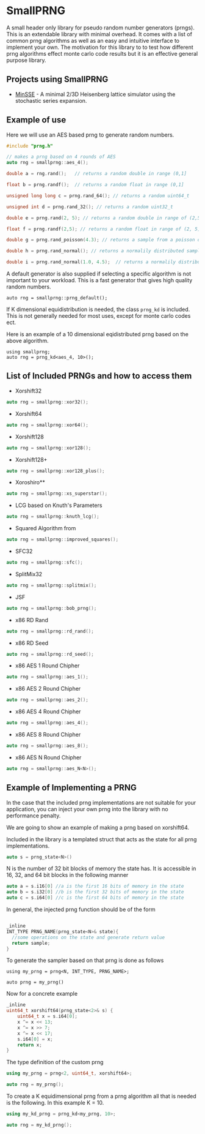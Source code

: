 # SmallPRNG
A small header only library for pseudo random number generators (prngs). This is an extendable library with minimal overhead. It comes with a list of common prng algorithms as well as an easy and intuitive interface to implement your own. The motivation for this library to to test how different prng algorithms effect monte carlo code results but it is an effective general purpose library.

## Projects using SmallPRNG

* [MinSSE](https://github.com/Chronum94/MinSSE) - A minimal 2/3D Heisenberg lattice simulator using the stochastic series expansion. 


## Example of use 

Here we will use an AES based prng to generate random numbers. 

```cpp
#include "prng.h"

// makes a prng based on 4 rounds of AES
auto rng = smallprng::aes_4();

double a = rng.rand();   // returns a random double in range (0,1]

float b = prng.randf();  // returns a random float in range (0,1] 

unsigned long long c = prng.rand_64(); // returns a random uint64_t

unsigned int d = prng.rand_32(); // returns a random uint32_t

double e = prng.rand(2, 5); // returns a random double in range of (2,5]

float f = prng.randf(2,5); // returns a random float in range of (2, 5]

double g = prng.rand_poisson(4.3); // returns a sample from a poisson distribution of λ=4.3

double h = prng.rand_normal(); // returns a normalily distributed sample with with mean = 0 and std = 1

double i = prng.rand_normal(1.0, 4.5);  // returns a normalily distributed sample with with mean = 1.0 and std = 4.5
```

A default generator is also supplied if selecting a specific algorithm is not important to your workload. This is a fast generator that gives high quality random numbers.

```
auto rng = smallprng::prng_default();
```

If K dimensional equidistribution is needed, the class ``prng_kd`` is included. This is not generally needed for most uses, except for monte carlo codes ect.

Here is an example of a 10 dimensional eqidistributed prng based on the above algorithm.
```
using smallprng;
auto rng = prng_kd<aes_4, 10>();
```

## List of Included PRNGs and how to access them


* Xorshift32
```C++
auto rng = smallprng::xor32();
```
* Xorshift64
```C++
auto rng = smallprng::xor64();
```
* Xorshift128
```C++
auto rng = smallprng::xor128();
```
* Xorshift128+
```C++
auto rng = smallprng::xor128_plus();
```
* Xoroshiro**
```C++
auto rng = smallprng::xs_superstar();
```
* LCG based on Knuth's Parameters
```C++
auto rng = smallprng::knuth_lcg();
```
* Squared Algorithm from 
```C++
auto rng = smallprng::improved_squares();
```
* SFC32
```C++
auto rng = smallprng::sfc();
```
* SplitMix32
```C++
auto rng = smallprng::splitmix();
```
* JSF
```C++
auto rng = smallprng::bob_prng();
```
* x86 RD Rand
```C++
auto rng = smallprng::rd_rand();
```
* x86 RD Seed
```C++
auto rng = smallprng::rd_seed();
```
* x86 AES 1 Round Chipher
```C++
auto rng = smallprng::aes_1();
```
* x86 AES 2 Round Chipher
```C++
auto rng = smallprng::aes_2();
```
* x86 AES 4 Round Chipher
```C++
auto rng = smallprng::aes_4();
```
* x86 AES 8 Round Chipher
```C++
auto rng = smallprng::aes_8();
```
* x86 AES N Round Chipher
```C++
auto rng = smallprng::aes_N<N>();
```


## Example of Implementing a PRNG

In the case that the included prng implementations are not suitable for your application, you can inject your own prng into the library with no performance penalty.

We are going to show an example of making a prng based on xorshift64. 

Included in the library is a templated struct that acts as the state for all prng implementations.

```C++
auto s = prng_state<N>()
```
N is the number of 32 bit blocks of memory the state has. It is accessible in 16, 32, and 64 bit blocks in the following manner

```C++
auto a = s.i16[0] //a is the first 16 bits of memory in the state
auto b = s.i32[0] //b is the first 32 bits of memory in the state
auto c = s.i64[0] //c is the first 64 bits of memory in the state
```

In general, the injected prng function should be of the form

```C++

_inline
INT_TYPE PRNG_NAME(prng_state<N>& state){
  //some operations on the state and generate return value
  return sample;
}

```

To generate the sampler based on that prng is done as follows
```
using my_prng = prng<N, INT_TYPE, PRNG_NAME>;

auto prng = my_prng()
```

Now for a concrete example

```C++
_inline
uint64_t xorshift64(prng_state<2>& s) {
	uint64_t x = s.i64[0];
	x ^= x << 13;
	x ^= x >> 7;
	x ^= x << 17;
	s.i64[0] = x;
	return x;
}
```

The type definition of the custom prng
```C++
using my_prng = prng<2, uint64_t, xorshift64>;

auto rng = my_prng();
```

To create a K equidimensional prng from a prng algorithm all that is needed is the following. In this example K = 10.

```C++
using my_kd_prng = prng_kd<my_prng, 10>;

auto rng = my_kd_prng();
```
